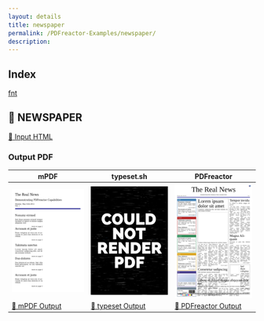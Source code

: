 ```yaml
---
layout: details
title: newspaper
permalink: /PDFreactor-Examples/newspaper/
description: 
---
```


## Index
<div class="boxes">
                            <a href="/compare.html2pdf.tools/PDFreactor-Examples/newspaper/fnt/">
                                fnt
                            </a>
</div>

## 🔬 NEWSPAPER

[📄 Input HTML](https://raw.githubusercontent.com/azettl/compare.html2pdf.tools/master//html/PDFreactor%20Examples/newspaper/newspaper.html)

### Output PDF

| mPDF | typeset.sh | PDFreactor |
|---------|---------|---------|
| ![mPDF Preview](mpdf__html_PDFreactor_Examples_newspaper_newspaper.html.png) | ![typeset Preview](typeset__html_PDFreactor_Examples_newspaper_newspaper.html.png) | ![PDFreactor Preview](pdfreactor__html_PDFreactor_Examples_newspaper_newspaper.html.png) |
| [📕 mPDF Output](mpdf__html_PDFreactor_Examples_newspaper_newspaper.html.pdf) | [📕 typeset Output](typeset__html_PDFreactor_Examples_newspaper_newspaper.html.pdf) | [📕 PDFreactor Output](pdfreactor__html_PDFreactor_Examples_newspaper_newspaper.html.pdf) |


